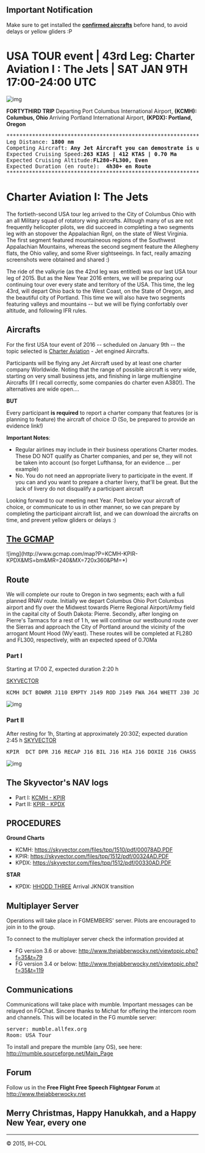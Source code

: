 <b><h2>Important Notification</h2></b>

Make sure to get installed the <a href="http://www.thejabberwocky.net/viewtopic.php?f=8&t=223&start=50#p4351"><b>confirmed aircrafts</b></a> before hand, to avoid delays or yellow gliders :P

<b><h1>USA TOUR event | 43rd Leg: Charter Aviation I : The Jets | SAT JAN 9TH 17:00-24:00 UTC </h1></b>

![img](http://i67.tinypic.com/2mgs0ev.jpg)

<b>FORTYTHIRD  TRIP</b>
Departing Port Columbus International Airport, <b> (KCMH): Columbus, Ohio </b>
Arriving Portland International Airport, <b> (KPDX): Portland, Oregon </b>

<pre>
*************************************************************************************************************************
Leg Distance: <b>1800 nm</b>
Competing Aircraft: <b>Any Jet Aircraft you can demostrate is used by a Charter Aviation Company</b>
Expected Cruising Speed:<b>263 KIAS | 412 KTAS | 0.70 Ma</b>
Expected Cruising Altitude:<b>FL280-FL300, Even</b>
Expected Duration (en route):  <b>4h30+ en Route</b>
**************************************************************************************************************************
</pre>

<b><h1>Charter Aviation I: The Jets</h1></b>

The fortieth-second USA tour leg arrived to the City of Columbus Ohio with an all Military squad of rotatory wing aircrafts. Alltough many of us are not frequently helicopter pilots, we did succeed in completing a two segments leg with an stopover the Appalachian Rgnl, on the state of West Virginia. The first segment featured mountaineous regions of the Southwest Appalachian Mountains, whereas the second segment feature the Allegheny flats, the Ohio valley, and some River sightseeings. In fact, really amazing screenshots were obtained and shared :)

The ride of the valkyrie (as the 42nd leg was entitled) was our last USA tour leg of 2015. But as the New Year 2016 enters, we will be preparing our continuing tour over every state and territory of the USA. This time, the leg 43rd, will depart Ohio back to the West Coast, on the State of Oregon, and the beautiful city of Portland. This time we will also have two segments featuring valleys and mountains -- but we will be flying confortably over altitude, and following  IFR rules.

<h2>Aircrafts</h2>

For the first USA tour event of 2016 -- scheduled on January 9th -- the topic selected is <a href="https://en.wikipedia.org/wiki/Air_charter">Charter Aviation</a> - Jet engined Aircrafts. 

Participants will be flying any Jet Aircraft used by at least one charter company Worldwide. Noting that the range of possible aircraft is very wide, starting on very small business jets, and finishing in large multiengine Aircrafts (If I recall correctly, some companies do charter even A380!). The alternatives are wide open....

<b>BUT</b>

Every participant <b>is required</b> to report a charter company that features (or is planning to feature) the aircraft of choice :D (So, be prepared to provide an evidence link!)

<b>Important Notes</b>:


*  Regular airlines may include in their business operations Charter modes. These DO NOT qualify as Charter companies, and per se, they will not be taken into account (so forget Lufthansa, for an evidence ... per example)
*   No. You do not need an appropriate livery to participate in the event. If you can and you want to prepare a charter livery, that'll be great. But the lack of livery do not disqualify a participant aircraft

Looking forward to our meeting next Year. Post below your aircraft of choice, or communicate to us in other manner, so we can prepare by completing the participant aircraft list, and we can download the aircrafts on time, and prevent yellow gliders or delays :)

<h2><a href="http://www.gcmap.com/mapui?P=KCMH-KPIR-KPDX&MS=wls&DU=nm&SG=0.70&SU=mach">The GCMAP</a></h2>
![img](http://www.gcmap.com/map?P=KCMH-KPIR-KPDX&MS=bm&MR=240&MX=720x360&PM=*)

<h2>Route</h2>

We will complete our route to Oregon in two segments; each with a full planned RNAV route. Initially we depart Columbus Ohio Port Columbus airport and fly over the Midwest towards Pierre Regional Airport/Army field in the capital city of South Dakota: Pierre. Secondly, after longing on Pierre's Tarmacs for a rest of 1 h, we will continue our westbound route over the Sierras and approach the City of Portland around the vicinity of the arrogant Mount Hood (Wy'east). These routes will be completed at FL280 and FL300, respectively,  with an expected speed of 0.70Ma

<h3>Part I</h3>

Starting at  17:00 Z, expected duration 2:20 h

<a href="https://skyvector.com/?ll=42.788418562139185,-93.41330189902712&chart=301&zoom=12&fpl=M070F280%20KCMH%20KCMH%20BOWRR%20J110%20EMPTY%20J149%20ROD%20V277%20FWA%20J64%20WHETT%20J30%20JOT%20J30%20BRIBE%20J90%20MCW%20J16%20FSD%20J82%20VIVID%20KPIR%20KPIR">SKYVECTOR</a>
<pre>
KCMH DCT BOWRR J110 EMPTY J149 ROD J149 FWA J64 WHETT J30 JOT J30 BRIBE J90 MCW J16 FSD J82 VIVID DCT KPIR 
</pre>

![img](http://i63.tinypic.com/2qip5wk.png)

<h3>Part II</h3>

After resting for 1h, Starting at approximately 20:30Z; expected duration 2:45 h
<a href="https://skyvector.com/?ll=45.30579979826087,-113.06866339642697&chart=301&zoom=11&fpl=M070F280%20KPIR%20KPIR%20DPR%20J16%20RECAP%20J16%20BIL%20J16%20HIA%20J16%20DOXIE%20J16%20CHASS%20J16%20PDT%20JKNOX%20HHOOD3%20KPDX">SKYVECTOR</a>
<pre>
KPIR  DCT DPR J16 RECAP J16 BIL J16 HIA J16 DOXIE J16 CHASS J16 PDT JKNOX HHOOD3
</pre>

![img](http://i66.tinypic.com/9a2qsn.png)

<h2>The Skyvector's NAV logs</h2>

*   Part I:  <a href="https://github.com/IAHM-COL/USATour-Screenshots/raw/master/USATour43-KCMHKPIRKPDX/navlog-KCMHKPIR.pdf">KCMH - KPIR</a>
*   Part II: <a href="https://github.com/IAHM-COL/USATour-Screenshots/raw/master/USATour43-KCMHKPIRKPDX/navlog-KPIRKPDX.pdf">KPIR - KPDX</a>

<h2>PROCEDURES</h2>

<b>Ground Charts</b>


*  KCMH: https://skyvector.com/files/tpp/1510/pdf/00078AD.PDF
*  KPIR: https://skyvector.com/files/tpp/1512/pdf/00324AD.PDF
*  KPDX: https://skyvector.com/files/tpp/1512/pdf/00330AD.PDF

<b>STAR</b>

*   KPDX: <a href="http://155.178.201.160/d-tpp/1512/00330HHOOD.PDF">HHODD THREE</a> Arrival JKNOX transition

<h2>Multiplayer Server</h2>

Operations will take place in FGMEMBERS' server. Pilots are encouraged  to join in to the group.

To connect to the multiplayer server check the information provided at

*   FG version 3.6 or above: http://www.thejabberwocky.net/viewtopic.php?f=35&t=79
*   FG version 3.4 or below: http://www.thejabberwocky.net/viewtopic.php?f=35&t=119

<h2>Communications</h2>

Communications will take place with mumble. Important messages can be relayed on FGChat.
Sincere thanks to Michat for offering the intercom room and channels. This will be located in the FG mumble server:

<pre>
server: mumble.allfex.org
Room: USA Tour
</pre>

To install and prepare the mumble (any OS), see here:<br>
http://mumble.sourceforge.net/Main_Page

<h2>Forum</h2>

Follow us in the <b>Free Flight Free Speech Flightgear Forum</b> at<br>
http://www.thejabberwocky.net


<h2>Merry Christmas, Happy Hanukkah, and a Happy New Year, every one</h2>

****

:copyright: 2015, IH-COL